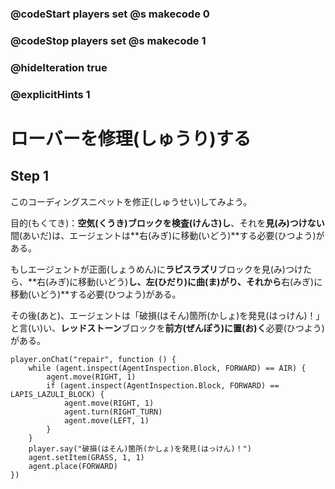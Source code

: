### @codeStart players set @s makecode 0
### @codeStop players set @s makecode 1

### @hideIteration true 
### @explicitHints 1


# ローバーを修理(しゅうり)する
<!-- # Repair the Rover  -->

## Step 1
このコーディングスニペットを修正(しゅうせい)してみよう。<br>

目的(もくてき)：**空気(くうき)**ブロックを**検査(けんさ)し**、それを**見(み)つけない**間(あいだ)は、エージェントは**右(みぎ)に移動(いどう)**する必要(ひつよう)がある。<br>

もしエージェントが正面(しょうめん)に**ラピスラズリ**ブロックを見(み)つけたら、**右(みぎ)に移動(いどう)**し、**左(ひだり)に曲(ま)がり**、それから**右(みぎ)に移動(いどう)**する必要(ひつよう)がある。<br>

その後(あと)、エージェントは「破損(はそん)箇所(かしょ)を発見(はっけん)！」と言(い)い、**レッドストーン**ブロックを**前方(ぜんぽう)**に**置(お)く**必要(ひつよう)がある。

<!-- Fix this coding snippet. Here is the objective: while **inspecting** for a block of **air** and **not** finding it, the Agent needs to **move right**. If the Agent finds the block of **lapis lazuli** **in front**, it needs to **move right**, **turn left**, then **move right**. After that the Agent needs to say, "Found the break!" and **place a block of redstone forward**. -->



```template
player.onChat("repair", function () {
    while (agent.inspect(AgentInspection.Block, FORWARD) == AIR) {
        agent.move(RIGHT, 1)
        if (agent.inspect(AgentInspection.Block, FORWARD) == LAPIS_LAZULI_BLOCK) {
            agent.move(RIGHT, 1)
            agent.turn(RIGHT_TURN)
            agent.move(LEFT, 1)
        }
    }
    player.say("破損(はそん)箇所(かしょ)を発見(はっけん)！")
    agent.setItem(GRASS, 1, 1)
    agent.place(FORWARD)
})
```
